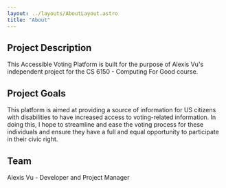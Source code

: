 ```yaml
---
layout: ../layouts/AboutLayout.astro
title: "About"
---
```


## Project Description
This Accessible Voting Platform is built for the purpose of Alexis Vu's independent project for the
CS 6150 - Computing For Good course.

## Project Goals
This platform is aimed at providing a source of information for US citizens with disabilities to have
increased access to voting-related information. In doing this, I hope to streamline and ease the voting
process for these individuals and ensure they have a full and equal opportunity to participate in their
civic right.

## Team
Alexis Vu - Developer and Project Manager
